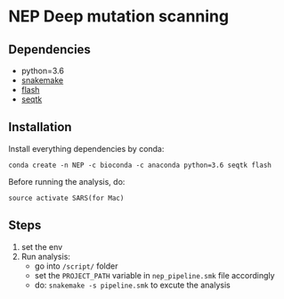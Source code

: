 # NEP Deep mutation scanning

## Dependencies ##
* python=3.6
* [snakemake](https://snakemake.readthedocs.io/en/stable/)
* [flash](https://github.com/dstreett/FLASH2)
* [seqtk](https://github.com/lh3/seqtk)
## Installation ##
Install everything dependencies by conda:

```conda create -n NEP -c bioconda -c anaconda python=3.6 seqtk flash```

Before running the analysis, do:

```
source activate SARS(for Mac)
```
## Steps ##
1. set the env
2. Run analysis:
    - go into ```/script/``` folder
    - set the ```PROJECT_PATH``` variable in ```nep_pipeline.smk``` file accordingly
    - do: ```snakemake -s pipeline.smk``` to excute the analysis